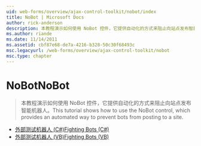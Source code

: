 ```yaml
---
uid: web-forms/overview/ajax-control-toolkit/nobot/index
title: NoBot | Microsoft Docs
author: rick-anderson
description: 本教程演示如何使用 NoBot 控件，它提供自动化的方式来阻止向站点发布智能机器人。
ms.author: riande
ms.date: 11/14/2011
ms.assetid: cbf87e68-de7a-4216-b328-50c30f68493c
msc.legacyurl: /web-forms/overview/ajax-control-toolkit/nobot
msc.type: chapter
---
```

<a name="nobot"></a><span data-ttu-id="11abf-103">NoBot</span><span class="sxs-lookup"><span data-stu-id="11abf-103">NoBot</span></span>
====================
> <span data-ttu-id="11abf-104">本教程演示如何使用 NoBot 控件，它提供自动化的方式来阻止向站点发布智能机器人。</span><span class="sxs-lookup"><span data-stu-id="11abf-104">This tutorial shows how to use the NoBot control, which provides an automated way to prevent bots from posting to a site.</span></span>


- [<span data-ttu-id="11abf-105">外部测试机器人 (C#)</span><span class="sxs-lookup"><span data-stu-id="11abf-105">Fighting Bots (C#)</span></span>](fighting-bots-cs.md)
- [<span data-ttu-id="11abf-106">外部测试机器人 (VB)</span><span class="sxs-lookup"><span data-stu-id="11abf-106">Fighting Bots (VB)</span></span>](fighting-bots-vb.md)
